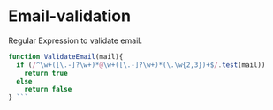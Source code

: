 # Email-validation
Regular Expression to validate email. 

```javascript
function ValidateEmail(mail){
  if (/^\w+([\.-]?\w+)*@\w+([\.-]?\w+)*(\.\w{2,3})+$/.test(mail))
    return true
  else
    return false
} ```
